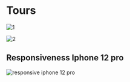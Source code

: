 # Tours

![1](https://user-images.githubusercontent.com/79268021/151014100-80d2ebdd-5f10-4e42-8409-6fb93c84145a.PNG)

![2](https://user-images.githubusercontent.com/79268021/151014108-9cc4a804-10d9-4884-914d-ebacc6073cb5.PNG)

##  Responsiveness Iphone 12 pro

![responsive iphone 12 pro](https://user-images.githubusercontent.com/79268021/151014181-a5196771-53e5-425e-bb60-62f671e67431.PNG)
